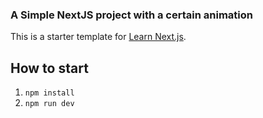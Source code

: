 ### A Simple NextJS project with a certain animation

This is a starter template for [Learn Next.js](https://nextjs.org/learn).

## How to start

1. `npm install`
2. `npm run dev`
